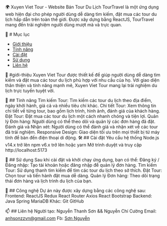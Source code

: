 🌍 Xuyen Viet Tour - Website Bán Tour Du Lịch
TourTravel là một ứng dụng web hiện đại cho phép người dùng dễ dàng tìm kiếm, đặt mua các tour du lịch hấp dẫn trên toàn thế giới. Được xây dựng bằng ReactJS, TourTravel mang đến trải nghiệm người dùng mượt mà và trực quan.

📖 # Mục lục
- [Giới thiệu](#giới-thiệu)
- [Tính năng](#tính-năng)
- [Cài đặt](#cài-đặt)
- [Sử dụng](#sử-dụng)
- [Liên hệ](#liên-hệ)

🌟 #giới-thiệu
Xuyen Viet Tour được thiết kế để giúp người dùng dễ dàng tìm kiếm và đặt mua các tour du lịch phù hợp với nhu cầu của họ. Với giao diện thân thiện và tính năng mạnh mẽ, Xuyen Viet Tour mang lại trải nghiệm du lịch trực tuyến tuyệt vời.

🚀 ## Tính năng
Tìm kiếm Tour: Tìm kiếm các tour du lịch theo địa điểm, ngày khởi hành, giá cả và nhiều tiêu chí khác.
Chi tiết Tour: Xem thông tin chi tiết về từng tour, bao gồm lịch trình, hình ảnh, đánh giá của khách hàng.
Đặt Tour: Đặt mua các tour du lịch một cách nhanh chóng và tiện lợi.
Quản lý Đơn hàng: Người dùng có thể theo dõi và quản lý các đơn hàng đã đặt.
Đánh giá và Nhận xét: Người dùng có thể đánh giá và nhận xét về các tour đã trải nghiệm.
Responsive Design: Giao diện tối ưu trên mọi thiết bị từ máy tính để bàn đến điện thoại di động.
🛠 ## Cài đặt
Yêu cầu hệ thống
Node.js v14.x trở lên
npm v6.x trở lên hoặc yarn
Mở trình duyệt và truy cập http://localhost:5173

🎨 ## Sử dụng
Sau khi cài đặt và khởi chạy ứng dụng, bạn có thể:
Đăng ký / Đăng nhập: Tạo tài khoản hoặc đăng nhập để quản lý đơn hàng.
Tìm kiếm Tour: Sử dụng thanh tìm kiếm để tìm các tour du lịch theo sở thích.
Đặt Tour: Chọn tour và tiến hành đặt mua dễ dàng.
Quản lý Đơn hàng: Theo dõi trạng thái đơn hàng và lịch trình du lịch của bạn.

🧰 ## Công nghệ
Dự án này được xây dựng bằng các công nghệ sau:
Frontend:
ReactJS
Redux
React Router
Axios
React Bootstrap
Backend:
Java Spring
MariaDB
Khác:
Git
GitHub

📫 ## Liên hệ
Người tạo: Nguyễn Thanh Sơn && Nguyễn Chí Cường
Email: anhsonzzvn@gmail.com
Fb: [Sơn Nguyễn](https://www.facebook.com/son.nguyen.517096)
